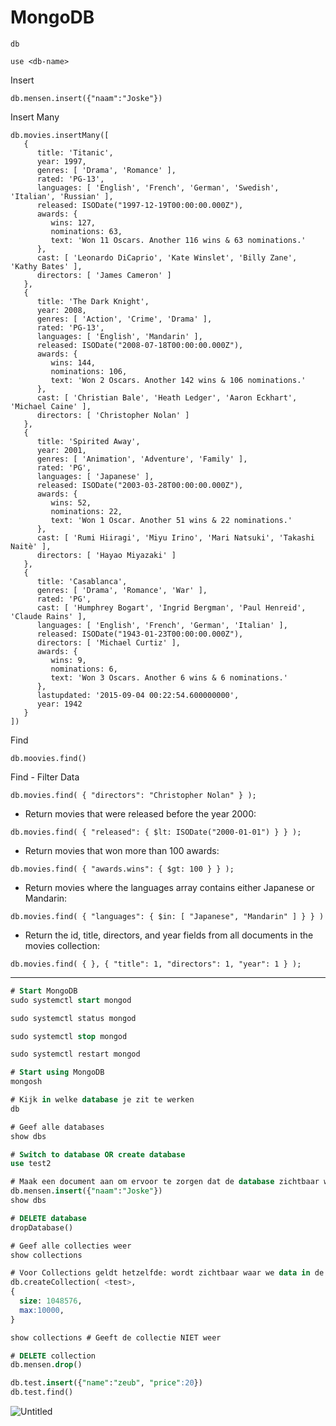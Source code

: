 # MongoDB

````
db
````


````
use <db-name>
````


Insert
````
db.mensen.insert({"naam":"Joske"})
````

Insert Many 
````
db.movies.insertMany([
   {
      title: 'Titanic',
      year: 1997,
      genres: [ 'Drama', 'Romance' ],
      rated: 'PG-13',
      languages: [ 'English', 'French', 'German', 'Swedish', 'Italian', 'Russian' ],
      released: ISODate("1997-12-19T00:00:00.000Z"),
      awards: {
         wins: 127,
         nominations: 63,
         text: 'Won 11 Oscars. Another 116 wins & 63 nominations.'
      },
      cast: [ 'Leonardo DiCaprio', 'Kate Winslet', 'Billy Zane', 'Kathy Bates' ],
      directors: [ 'James Cameron' ]
   },
   {
      title: 'The Dark Knight',
      year: 2008,
      genres: [ 'Action', 'Crime', 'Drama' ],
      rated: 'PG-13',
      languages: [ 'English', 'Mandarin' ],
      released: ISODate("2008-07-18T00:00:00.000Z"),
      awards: {
         wins: 144,
         nominations: 106,
         text: 'Won 2 Oscars. Another 142 wins & 106 nominations.'
      },
      cast: [ 'Christian Bale', 'Heath Ledger', 'Aaron Eckhart', 'Michael Caine' ],
      directors: [ 'Christopher Nolan' ]
   },
   {
      title: 'Spirited Away',
      year: 2001,
      genres: [ 'Animation', 'Adventure', 'Family' ],
      rated: 'PG',
      languages: [ 'Japanese' ],
      released: ISODate("2003-03-28T00:00:00.000Z"),
      awards: {
         wins: 52,
         nominations: 22,
         text: 'Won 1 Oscar. Another 51 wins & 22 nominations.'
      },
      cast: [ 'Rumi Hiiragi', 'Miyu Irino', 'Mari Natsuki', 'Takashi Naitè' ],
      directors: [ 'Hayao Miyazaki' ]
   },
   {
      title: 'Casablanca',
      genres: [ 'Drama', 'Romance', 'War' ],
      rated: 'PG',
      cast: [ 'Humphrey Bogart', 'Ingrid Bergman', 'Paul Henreid', 'Claude Rains' ],
      languages: [ 'English', 'French', 'German', 'Italian' ],
      released: ISODate("1943-01-23T00:00:00.000Z"),
      directors: [ 'Michael Curtiz' ],
      awards: {
         wins: 9,
         nominations: 6,
         text: 'Won 3 Oscars. Another 6 wins & 6 nominations.'
      },
      lastupdated: '2015-09-04 00:22:54.600000000',
      year: 1942
   }
])
````

Find
````
db.moovies.find()
````

Find - Filter Data

````
db.movies.find( { "directors": "Christopher Nolan" } );
````

- Return movies that were released before the year 2000:
````
db.movies.find( { "released": { $lt: ISODate("2000-01-01") } } );
````
- Return movies that won more than 100 awards:
````
db.movies.find( { "awards.wins": { $gt: 100 } } );
````

- Return movies where the languages array contains either Japanese or Mandarin:
````
db.movies.find( { "languages": { $in: [ "Japanese", "Mandarin" ] } } )
````

- Return the id, title, directors, and year fields from all documents in the movies collection:
````
db.movies.find( { }, { "title": 1, "directors": 1, "year": 1 } );
````


---


```sql
# Start MongoDB
sudo systemctl start mongod

sudo systemctl status mongod

sudo systemctl stop mongod

sudo systemctl restart mongod

# Start using MongoDB
mongosh
```

```sql
# Kijk in welke database je zit te werken
db

# Geef alle databases
show dbs

# Switch to database OR create database
use test2

# Maak een document aan om ervoor te zorgen dat de database zichtbaar wordt in de lijst van alle databases
db.mensen.insert({"naam":"Joske"})
show dbs

# DELETE database
dropDatabase()

# Geef alle collecties weer
show collections

# Voor Collections geldt hetzelfde: wordt zichtbaar waar we data in de collections zetten
db.createCollection( <test>,
{
  size: 1048576,
  max:10000,
}

show collections # Geeft de collectie NIET weer

# DELETE collection
db.mensen.drop()

db.test.insert({"name":"zeub", "price":20})
db.test.find()
```

![Untitled](https://s3-us-west-2.amazonaws.com/secure.notion-static.com/bf016fb9-149c-4127-a212-fc018c3aaeee/Untitled.png)

